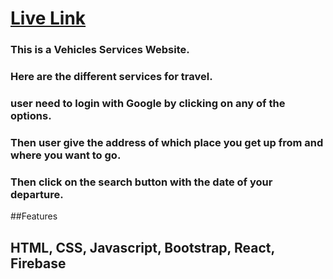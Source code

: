 # [Live Link](https://vehicles-services.web.app/)
### This is a Vehicles Services Website.
### Here are the different services for travel.
### user need to login with Google by clicking on any of the options.
### Then user give the address of which place you get up from and where you want to go.
### Then click on the search button with the date of your departure.
##Features
## HTML, CSS, Javascript, Bootstrap, React, Firebase
